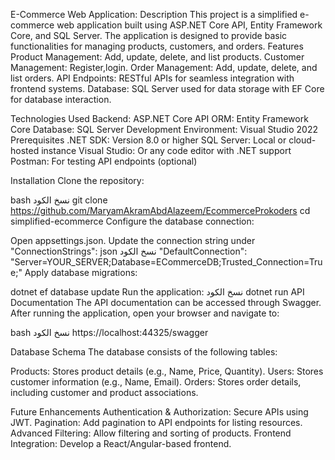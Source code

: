 E-Commerce Web Application:
Description
This project is a simplified e-commerce web application built using ASP.NET Core API, Entity Framework Core, and SQL Server. The application is designed to provide basic functionalities for managing products, customers, and orders.
Features
Product Management: Add, update, delete, and list products.
Customer Management: Register,login.
Order Management: Add, update, delete, and list orders.
API Endpoints: RESTful APIs for seamless integration with frontend systems.
Database: SQL Server used for data storage with EF Core for database interaction.

Technologies Used
Backend: ASP.NET Core API
ORM: Entity Framework Core
Database: SQL Server
Development Environment: Visual Studio 2022
Prerequisites
.NET SDK: Version 8.0 or higher
SQL Server: Local or cloud-hosted instance
Visual Studio: Or any code editor with .NET support
Postman: For testing API endpoints (optional)

Installation
Clone the repository:

bash
نسخ الكود
git clone https://github.com/MaryamAkramAbdAlazeem/EcommerceProkoders
cd simplified-ecommerce
Configure the database connection:

Open appsettings.json.
Update the connection string under "ConnectionStrings":
json
نسخ الكود
"DefaultConnection": "Server=YOUR_SERVER;Database=ECommerceDB;Trusted_Connection=True;"
Apply database migrations:

dotnet ef database update
Run the application:
نسخ الكود
dotnet run
API Documentation
The API documentation can be accessed through Swagger. After running the application, open your browser and navigate to:

bash
نسخ الكود
https://localhost:44325/swagger

Database Schema
The database consists of the following tables:

Products: Stores product details (e.g., Name, Price, Quantity).
Users: Stores customer information (e.g., Name, Email).
Orders: Stores order details, including customer and product associations.

Future Enhancements
Authentication & Authorization: Secure APIs using JWT.
Pagination: Add pagination to API endpoints for listing resources.
Advanced Filtering: Allow filtering and sorting of products.
Frontend Integration: Develop a React/Angular-based frontend.
